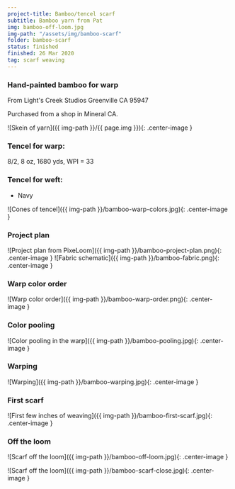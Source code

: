 ```yaml
---
project-title: Bamboo/tencel scarf
subtitle: Bamboo yarn from Pat
img: bamboo-off-loom.jpg
img-path: "/assets/img/bamboo-scarf"
folder: bamboo-scarf
status: finished
finished: 26 Mar 2020
tag: scarf weaving
---
```

### Hand-painted bamboo for warp
From Light's Creek Studios
Greenville CA 95947

Purchased from a shop in Mineral CA.

![Skein of yarn]({{ img-path }}/{{ page.img }}){: .center-image }

### Tencel for warp:
8/2, 8 oz, 1680 yds, WPI = 33

### Tencel for weft:
* Navy

![Cones of tencel]({{ img-path }}/bamboo-warp-colors.jpg){: .center-image }

### Project plan

![Project plan from PixeLoom]({{ img-path }}/bamboo-project-plan.png){: .center-image }
![Fabric schematic]({{ img-path }}/bamboo-fabric.png){: .center-image }

### Warp color order

![Warp color order]({{ img-path }}/bamboo-warp-order.png){: .center-image }

### Color pooling

![Color pooling in the warp]({{ img-path }}/bamboo-pooling.jpg){: .center-image }

### Warping

![Warping]({{ img-path }}/bamboo-warping.jpg){: .center-image }

### First scarf

![First few inches of weaving]({{ img-path }}/bamboo-first-scarf.jpg){: .center-image }

### Off the loom

![Scarf off the loom]({{ img-path }}/bamboo-off-loom.jpg){: .center-image }

![Scarf off the loom]({{ img-path }}/bamboo-scarf-close.jpg){: .center-image }
